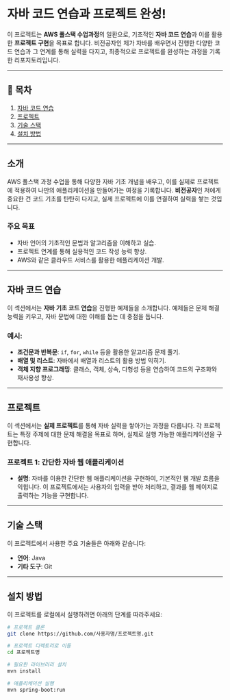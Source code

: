 # 자바 코드 연습과 프로젝트 완성!

이 프로젝트는 **AWS 풀스택 수업과정**의 일환으로, 기초적인 **자바 코드 연습**과 이를 활용한 **프로젝트 구현**을 목표로 합니다. 비전공자인 제가 자바를 배우면서 진행한 다양한 코드 연습과 그 연계를 통해 실력을 다지고, 최종적으로 프로젝트를 완성하는 과정을 기록한 리포지토리입니다.

---

## 📌 목차

1. [자바 코드 연습](#자바-코드-연습)
2. [프로젝트](#프로젝트)
3. [기술 스택](#기술-스택)
4. [설치 방법](#설치-방법)


---

## 소개

AWS 풀스택 과정 수업을 통해 다양한 자바 기초 개념을 배우고, 이를 실제로 프로젝트에 적용하여 나만의 애플리케이션을 만들어가는 여정을 기록합니다. **비전공자**인 저에게 중요한 건 코드 기초를 탄탄히 다지고, 실제 프로젝트에 이를 연결하여 실력을 쌓는 것입니다.

### 주요 목표
- 자바 언어의 기초적인 문법과 알고리즘을 이해하고 실습.
- 프로젝트 연계를 통해 실용적인 코드 작성 능력 향상.
- AWS와 같은 클라우드 서비스를 활용한 애플리케이션 개발.

---

## 자바 코드 연습

이 섹션에서는 **자바 기초 코드 연습**을 진행한 예제들을 소개합니다. 예제들은 문제 해결 능력을 키우고, 자바 문법에 대한 이해를 돕는 데 중점을 둡니다.

### 예시:
- **조건문과 반복문**: `if`, `for`, `while` 등을 활용한 알고리즘 문제 풀기.
- **배열 및 리스트**: 자바에서 배열과 리스트의 활용 방법 익히기.
- **객체 지향 프로그래밍**: 클래스, 객체, 상속, 다형성 등을 연습하여 코드의 구조화와 재사용성 향상.

---

## 프로젝트

이 섹션에서는 **실제 프로젝트**를 통해 자바 실력을 쌓아가는 과정을 다룹니다. 각 프로젝트는 특정 주제에 대한 문제 해결을 목표로 하며, 실제로 실행 가능한 애플리케이션을 구현합니다.

### 프로젝트 1: **간단한 자바 웹 애플리케이션**
- **설명**: 자바를 이용한 간단한 웹 애플리케이션을 구현하여, 기본적인 웹 개발 흐름을 익힙니다. 이 프로젝트에서는 사용자의 입력을 받아 처리하고, 결과를 웹 페이지로 출력하는 기능을 구현합니다.

---

## 기술 스택

이 프로젝트에서 사용한 주요 기술들은 아래와 같습니다:

- **언어**: Java
- **기타 도구**: Git

---

## 설치 방법

이 프로젝트를 로컬에서 실행하려면 아래의 단계를 따라주세요:

```bash
# 프로젝트 클론
git clone https://github.com/사용자명/프로젝트명.git

# 프로젝트 디렉토리로 이동
cd 프로젝트명

# 필요한 라이브러리 설치
mvn install

# 애플리케이션 실행
mvn spring-boot:run

